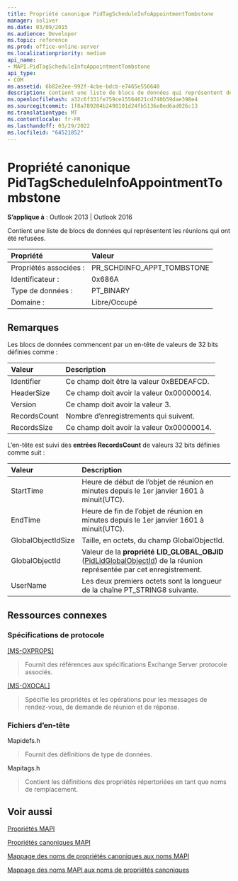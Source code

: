 ```yaml
---
title: Propriété canonique PidTagScheduleInfoAppointmentTombstone
manager: soliver
ms.date: 03/09/2015
ms.audience: Developer
ms.topic: reference
ms.prod: office-online-server
ms.localizationpriority: medium
api_name:
- MAPI.PidTagScheduleInfoAppointmentTombstone
api_type:
- COM
ms.assetid: 6b82e2ee-992f-4cbe-bdcb-e7465e556640
description: Contient une liste de blocs de données qui représentent des réunions qui ont été refusées pour Outlook 2013 ou Outlook 2016.
ms.openlocfilehash: a32c6f331fe759ce15564621cd740b59dae398e4
ms.sourcegitcommit: 1f8a789204b2498101d24fb5136e8ed6ad026c13
ms.translationtype: MT
ms.contentlocale: fr-FR
ms.lasthandoff: 03/29/2022
ms.locfileid: "64521852"
---
```

# <a name="pidtagscheduleinfoappointmenttombstone-canonical-property"></a>Propriété canonique PidTagScheduleInfoAppointmentTombstone

  
  
**S’applique à** : Outlook 2013 | Outlook 2016 
  
Contient une liste de blocs de données qui représentent les réunions qui ont été refusées.
  
|Propriété |Valeur |
|:-----|:-----|
|Propriétés associées :  <br/> |PR_SCHDINFO_APPT_TOMBSTONE  <br/> |
|Identificateur :  <br/> |0x686A  <br/> |
|Type de données :  <br/> |PT_BINARY  <br/> |
|Domaine :  <br/> |Libre/Occupé  <br/> |
   
## <a name="remarks"></a>Remarques

Les blocs de données commencent par un en-tête de valeurs de 32 bits définies comme :
  
|**Valeur**|**Description**|
|:-----|:-----|
|Identifier  <br/> |Ce champ doit être la valeur 0xBEDEAFCD. |
|HeaderSize  <br/> |Ce champ doit avoir la valeur 0x00000014. |
|Version  <br/> |Ce champ doit avoir la valeur 3. |
|RecordsCount  <br/> |Nombre d’enregistrements qui suivent. |
|RecordsSize  <br/> |Ce champ doit avoir la valeur 0x00000014. |
   
L’en-tête est suivi des **entrées RecordsCount** de valeurs 32 bits définies comme suit : 
  
|**Valeur**|**Description**|
|:-----|:-----|
|StartTime  <br/> |Heure de début de l’objet de réunion en minutes depuis le 1er janvier 1601 à minuit(UTC). |
|EndTime  <br/> |Heure de fin de l’objet de réunion en minutes depuis le 1er janvier 1601 à minuit(UTC). |
|GlobalObjectIdSize  <br/> |Taille, en octets, du champ GlobalObjectId. |
|GlobalObjectId  <br/> |Valeur de la **propriété LID_GLOBAL_OBJID** ([PidLidGlobalObjectId](pidlidglobalobjectid-canonical-property.md)) de la réunion représentée par cet enregistrement. |
|UserName  <br/> |Les deux premiers octets sont la longueur de la chaîne PT_STRING8 suivante. |
   
## <a name="related-resources"></a>Ressources connexes

### <a name="protocol-specifications"></a>Spécifications de protocole

[[MS-OXPROPS]](https://msdn.microsoft.com/library/f6ab1613-aefe-447d-a49c-18217230b148%28Office.15%29.aspx)
  
> Fournit des références aux spécifications Exchange Server protocole associés.
    
[[MS-OXOCAL]](https://msdn.microsoft.com/library/09861fde-c8e4-4028-9346-e7c214cfdba1%28Office.15%29.aspx)
  
> Spécifie les propriétés et les opérations pour les messages de rendez-vous, de demande de réunion et de réponse.
    
### <a name="header-files"></a>Fichiers d’en-tête

Mapidefs.h
  
> Fournit des définitions de type de données.
    
Mapitags.h
  
> Contient les définitions des propriétés répertoriées en tant que noms de remplacement.
    
## <a name="see-also"></a>Voir aussi



[Propriétés MAPI](mapi-properties.md)
  
[Propriétés canoniques MAPI](mapi-canonical-properties.md)
  
[Mappage des noms de propriétés canoniques aux noms MAPI](mapping-canonical-property-names-to-mapi-names.md)
  
[Mappage des noms MAPI aux noms de propriétés canoniques](mapping-mapi-names-to-canonical-property-names.md)


